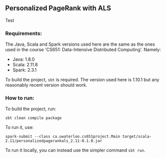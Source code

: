 ## Personalized PageRank with ALS

Test

### Requirements:
The Java, Scala and Spark versions used here are the same as the ones 
used in the course 'CS651: Data-Intensive Distributed Computing'. Namely:
- Java: 1.8.0
- Scala: 2.11.8
- Spark: 2.3.1

To build the project, `sbt` is required. The version used here is 1.10.1 
but any reasonably recent version should work.

### How to run:
To build the project, run:
```
sbt clean compile package
```
To run it, use:
```
spark-submit --class ca.uwaterloo.cs651project.Main target/scala-2.11/personalizedpagerankals_2.11-0.1.0.jar 
```
To run it locally, you can instead use the simpler command `sbt run`.
